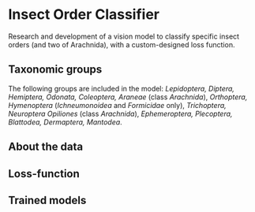 # Insect Order Classifier
Research and development of a vision model to classify specific insect orders (and two of Arachnida), with a custom-designed loss function.

## Taxonomic groups
The following groups are included in the model: *Lepidoptera, Diptera, Hemiptera, Odonata, Coleoptera,
Araneae* (class *Arachnida*), *Orthoptera, Hymenoptera* (*Ichneumonoidea* and *Formicidae* only), *Trichoptera, Neuroptera
Opiliones* (class *Arachnida*), *Ephemeroptera, Plecoptera, Blattodea, Dermaptera, Mantodea*.


## About the data

## Loss-function


## Trained models
